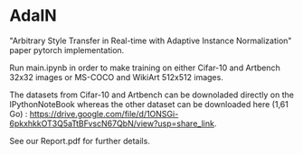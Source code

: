 # AdaIN
"Arbitrary Style Transfer in Real-time with Adaptive Instance Normalization" paper pytorch implementation.


Run main.ipynb in order to make training on either Cifar-10 and Artbench 32x32 images or MS-COCO and WikiArt 512x512 images.

The datasets from Cifar-10 and Artbench can be downoladed directly on the IPythonNoteBook whereas the other dataset can be downloaded here (1,61 Go) : https://drive.google.com/file/d/1ONSGi-6pkxhkkOT3Q5aTtBFvscN67QbN/view?usp=share_link.

See our Report.pdf for further details.

